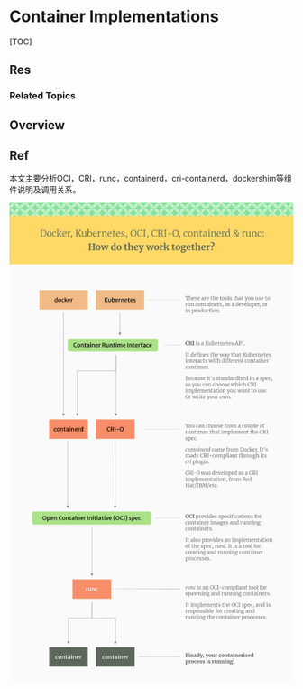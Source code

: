 # Container Implementations

[TOC]



## Res
### Related Topics



## Overview



## Ref
[十分钟明白什么是容器技术 - 腾讯云开发者的文章 - 知乎]: https://zhuanlan.zhihu.com/p/39155341

[👍 Runc 和 Containerd概述]: https://www.huweihuang.com/kubernetes-notes/runtime/containerd/_index.html
本文主要分析OCI，CRI，runc，containerd，cri-containerd，dockershim等组件说明及调用关系。

![](../../../../../Assets/Pics/Pasted%20image%2020240602102502.png)
